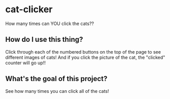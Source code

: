 # cat-clicker
How many times can YOU click the cats??

## How do I use this thing?
Click through each of the numbered buttons on the top of the page to see different images of cats! And if you click the picture of the cat, the "clicked" counter will go up!!

## What's the goal of this project?
See how many times you can click all of the cats!
